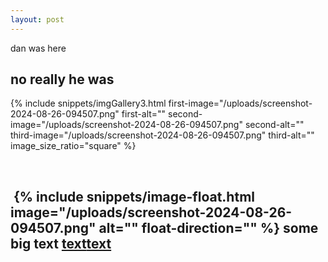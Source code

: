 ```yaml
---
layout: post
---
```

dan was here

## no really he was

{% include snippets/imgGallery3.html first-image="/uploads/screenshot-2024-08-26-094507.png" first-alt="" second-image="/uploads/screenshot-2024-08-26-094507.png" second-alt="" third-image="/uploads/screenshot-2024-08-26-094507.png" third-alt="" image_size_ratio="square" %}

&nbsp;

## &nbsp;{% include snippets/image-float.html image="/uploads/screenshot-2024-08-26-094507.png" alt="" float-direction="" %} some big text [text](../_includes/snippets/imgGallery3.html)[text](../_includes/snippets/image-float.htm)